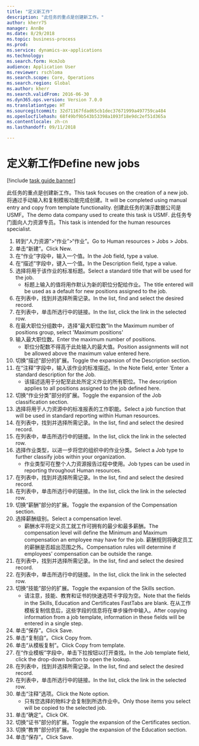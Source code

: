 ```yaml
--- 
title: "定义新工作"
description: "此任务的重点是创建新工作。"
author: kherr75
manager: AnnBe
ms.date: 8/29/2018
ms.topic: business-process
ms.prod: 
ms.service: dynamics-ax-applications
ms.technology: 
ms.search.form: HcmJob
audience: Application User
ms.reviewer: rschloma
ms.search.scope: Core, Operations
ms.search.region: Global
ms.author: kherr
ms.search.validFrom: 2016-06-30
ms.dyn365.ops.version: Version 7.0.0
ms.translationtype: HT
ms.sourcegitcommit: 32d71167fdad65cb1dec37671999a497759ca484
ms.openlocfilehash: 68f49bf9b543b53398a1093f18e9dc2ef51d365a
ms.contentlocale: zh-cn
ms.lasthandoff: 09/11/2018

---
```

# <a name="define-new-jobs"></a><span data-ttu-id="20b20-103">定义新工作</span><span class="sxs-lookup"><span data-stu-id="20b20-103">Define new jobs</span></span>

[!include [task guide banner](../../includes/task-guide-banner.md)]

<span data-ttu-id="20b20-104">此任务的重点是创建新工作。</span><span class="sxs-lookup"><span data-stu-id="20b20-104">This task focuses on the creation of a new job.</span></span> <span data-ttu-id="20b20-105">将通过手动输入和复制模板功能完成创建。</span><span class="sxs-lookup"><span data-stu-id="20b20-105">It will be completed using manual entry and copy from template functionality.</span></span> <span data-ttu-id="20b20-106">创建此任务的演示数据公司是 USMF。</span><span class="sxs-lookup"><span data-stu-id="20b20-106">The demo data company used to create this task is USMF.</span></span> <span data-ttu-id="20b20-107">此任务专门面向人力资源专员。</span><span class="sxs-lookup"><span data-stu-id="20b20-107">This task is intended for the human resources specialist.</span></span>

1. <span data-ttu-id="20b20-108">转到“人力资源”>“作业”>“作业”。</span><span class="sxs-lookup"><span data-stu-id="20b20-108">Go to Human resources > Jobs > Jobs.</span></span>
2. <span data-ttu-id="20b20-109">单击“新建”。</span><span class="sxs-lookup"><span data-stu-id="20b20-109">Click New.</span></span>
3. <span data-ttu-id="20b20-110">在“作业”字段中，输入一个值。</span><span class="sxs-lookup"><span data-stu-id="20b20-110">In the Job field, type a value.</span></span>
4. <span data-ttu-id="20b20-111">在“描述”字段中，键入一个值。</span><span class="sxs-lookup"><span data-stu-id="20b20-111">In the Description field, type a value.</span></span>
5. <span data-ttu-id="20b20-112">选择将用于该作业的标准标题。</span><span class="sxs-lookup"><span data-stu-id="20b20-112">Select a standard title that will be used for the job.</span></span> 
    * <span data-ttu-id="20b20-113">标题上输入的值将用作默认为新的职位分配给作业。</span><span class="sxs-lookup"><span data-stu-id="20b20-113">The title entered will be used as a default for new positions assigned to the job.</span></span>  
6. <span data-ttu-id="20b20-114">在列表中，找到并选择所需记录。</span><span class="sxs-lookup"><span data-stu-id="20b20-114">In the list, find and select the desired record.</span></span>
7. <span data-ttu-id="20b20-115">在列表中，单击所选行中的链接。</span><span class="sxs-lookup"><span data-stu-id="20b20-115">In the list, click the link in the selected row.</span></span>
8. <span data-ttu-id="20b20-116">在最大职位分组数中，选择“最大职位数”</span><span class="sxs-lookup"><span data-stu-id="20b20-116">In the Maximum number of positions group, select 'Maximum positions'</span></span>
9. <span data-ttu-id="20b20-117">输入最大职位数。</span><span class="sxs-lookup"><span data-stu-id="20b20-117">Enter the maximum number of positions.</span></span> 
    * <span data-ttu-id="20b20-118">职位分配数不得高于此处输入的最大值。</span><span class="sxs-lookup"><span data-stu-id="20b20-118">Position assignments will not be allowed above the maximum value entered here.</span></span>  
10. <span data-ttu-id="20b20-119">切换“描述”部分的扩展。</span><span class="sxs-lookup"><span data-stu-id="20b20-119">Toggle the expansion of the Description section.</span></span>
11. <span data-ttu-id="20b20-120">在“注释”字段中，输入该作业的标准描述。</span><span class="sxs-lookup"><span data-stu-id="20b20-120">In the Note field, enter 'Enter a standard description for the Job.</span></span>
    * <span data-ttu-id="20b20-121">该描述适用于分配至此处所定义作业的所有职位。</span><span class="sxs-lookup"><span data-stu-id="20b20-121">The description applies to all positions assigned to the job defined here.</span></span>  
12. <span data-ttu-id="20b20-122">切换“作业分类”部分的扩展。</span><span class="sxs-lookup"><span data-stu-id="20b20-122">Toggle the expansion of the Job classification section.</span></span>
13. <span data-ttu-id="20b20-123">选择将用于人力资源中的标准报表的工作职能。</span><span class="sxs-lookup"><span data-stu-id="20b20-123">Select a job function that will be used in standard reporting within Human resources.</span></span>
14. <span data-ttu-id="20b20-124">在列表中，找到并选择所需记录。</span><span class="sxs-lookup"><span data-stu-id="20b20-124">In the list, find and select the desired record.</span></span>
15. <span data-ttu-id="20b20-125">在列表中，单击所选行中的链接。</span><span class="sxs-lookup"><span data-stu-id="20b20-125">In the list, click the link in the selected row.</span></span>
16. <span data-ttu-id="20b20-126">选择作业类型，以进一步将您的组织中的作业分类。</span><span class="sxs-lookup"><span data-stu-id="20b20-126">Select a Job type to further classify jobs within your organization.</span></span> 
    * <span data-ttu-id="20b20-127">作业类型可在整个人力资源报告过程中使用。</span><span class="sxs-lookup"><span data-stu-id="20b20-127">Job types can be used in reporting throughout Human resources.</span></span>  
17. <span data-ttu-id="20b20-128">在列表中，找到并选择所需记录。</span><span class="sxs-lookup"><span data-stu-id="20b20-128">In the list, find and select the desired record.</span></span>
18. <span data-ttu-id="20b20-129">在列表中，单击所选行中的链接。</span><span class="sxs-lookup"><span data-stu-id="20b20-129">In the list, click the link in the selected row.</span></span>
19. <span data-ttu-id="20b20-130">切换“薪酬”部分的扩展。</span><span class="sxs-lookup"><span data-stu-id="20b20-130">Toggle the expansion of the Compensation section.</span></span>
20. <span data-ttu-id="20b20-131">选择薪酬级别。</span><span class="sxs-lookup"><span data-stu-id="20b20-131">Select a compensation level.</span></span>
    * <span data-ttu-id="20b20-132">薪酬水平将定义员工就工作可拥有的最少和最多薪酬。</span><span class="sxs-lookup"><span data-stu-id="20b20-132">The compensation level will define the Minimum and Maximum compensation an employee may have for the job.</span></span> <span data-ttu-id="20b20-133">薪酬规则将确定员工的薪酬是否超出范围之外。</span><span class="sxs-lookup"><span data-stu-id="20b20-133">Compensation rules will determine if employees' compensation can be outside the range.</span></span>  
21. <span data-ttu-id="20b20-134">在列表中，找到并选择所需记录。</span><span class="sxs-lookup"><span data-stu-id="20b20-134">In the list, find and select the desired record.</span></span>
22. <span data-ttu-id="20b20-135">在列表中，单击所选行中的链接。</span><span class="sxs-lookup"><span data-stu-id="20b20-135">In the list, click the link in the selected row.</span></span>
23. <span data-ttu-id="20b20-136">切换“技能”部分的扩展。</span><span class="sxs-lookup"><span data-stu-id="20b20-136">Toggle the expansion of the Skills section.</span></span>
    * <span data-ttu-id="20b20-137">请注意，技能、教育和证书的快速选项卡字段为空。</span><span class="sxs-lookup"><span data-stu-id="20b20-137">Note that the fields in the Skills, Education and Certificates FastTabs are blank.</span></span> <span data-ttu-id="20b20-138">在从工作模板复制信息后，这些字段的信息将在单步操作中输入。</span><span class="sxs-lookup"><span data-stu-id="20b20-138">After copying information from a job template, information in these fields will be entered in a single step.</span></span>   
24. <span data-ttu-id="20b20-139">单击“保存”。</span><span class="sxs-lookup"><span data-stu-id="20b20-139">Click Save.</span></span>
25. <span data-ttu-id="20b20-140">单击“复制自”。</span><span class="sxs-lookup"><span data-stu-id="20b20-140">Click Copy from.</span></span>
26. <span data-ttu-id="20b20-141">单击“从模板复制”。</span><span class="sxs-lookup"><span data-stu-id="20b20-141">Click Copy from template.</span></span>
27. <span data-ttu-id="20b20-142">在“作业模板”字段中，单击下拉按钮以打开查找。</span><span class="sxs-lookup"><span data-stu-id="20b20-142">In the Job template field, click the drop-down button to open the lookup.</span></span>
28. <span data-ttu-id="20b20-143">在列表中，找到并选择所需记录。</span><span class="sxs-lookup"><span data-stu-id="20b20-143">In the list, find and select the desired record.</span></span>
29. <span data-ttu-id="20b20-144">在列表中，单击所选行中的链接。</span><span class="sxs-lookup"><span data-stu-id="20b20-144">In the list, click the link in the selected row.</span></span>
30. <span data-ttu-id="20b20-145">单击“注释”选项。</span><span class="sxs-lookup"><span data-stu-id="20b20-145">Click the Note option.</span></span>
    * <span data-ttu-id="20b20-146">只有您选择的物料才会复制到所选作业中。</span><span class="sxs-lookup"><span data-stu-id="20b20-146">Only those items you select will be copied to the selected job.</span></span>    
31. <span data-ttu-id="20b20-147">单击“确定”。</span><span class="sxs-lookup"><span data-stu-id="20b20-147">Click OK.</span></span>
32. <span data-ttu-id="20b20-148">切换“证书”部分的扩展。</span><span class="sxs-lookup"><span data-stu-id="20b20-148">Toggle the expansion of the Certificates section.</span></span>
33. <span data-ttu-id="20b20-149">切换“教育”部分的扩展。</span><span class="sxs-lookup"><span data-stu-id="20b20-149">Toggle the expansion of the Education section.</span></span>
34. <span data-ttu-id="20b20-150">单击“保存”。</span><span class="sxs-lookup"><span data-stu-id="20b20-150">Click Save.</span></span>


